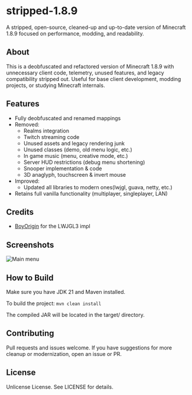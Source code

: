 # stripped-1.8.9

A stripped, open-source, cleaned-up and up-to-date version of Minecraft 1.8.9 focused on performance, modding, and readability.

## About

This is a deobfuscated and refactored version of Minecraft 1.8.9 with unnecessary client code, telemetry, unused features, and legacy compatibility stripped out. Useful for base client development, modding projects, or studying Minecraft internals.

## Features

- Fully deobfuscated and renamed mappings
- Removed:
    - Realms integration
    - Twitch streaming code
    - Unused assets and legacy rendering junk
    - Unused classes (demo, old menu logic, etc.)
    - In game music (menu, creative mode, etc.)
    - Server HUD restrictions (debug menu shortening)
    - Snooper implementation & code
    - 3D anaglyph, touchscreen & invert mouse
- Improved:
  - Updated all libraries to modern ones(lwjgl, guava, netty, etc.)
- Retains full vanilla functionality (multiplayer, singleplayer, LAN)

## Credits
- [BoyOrigin](https://github.com/BoyOrigin/lwjglx) for the LWJGL3 impl

## Screenshots
![Main menu](https://i.imgur.com/rFXRjiG.png)

## How to Build

Make sure you have JDK 21 and Maven installed.

To build the project:
``mvn clean install``

The compiled JAR will be located in the target/ directory.

## Contributing

Pull requests and issues welcome. If you have suggestions for more cleanup or modernization, open an issue or PR.

## License

Unlicense License. See LICENSE for details.